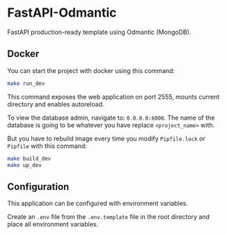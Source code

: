 # FastAPI-Odmantic

FastAPI production-ready template using Odmantic (MongoDB).

## Docker

You can start the project with docker using this command:

```bash
make run_dev
```

This command exposes the web application on port 2555, mounts current directory and enables autoreload.

To view the database admin, navigate to: `0.0.0.0:6000`. The name of the database is going to be whatever you have replace `<project_name>` with.

But you have to rebuild image every time you modify `Pipfile.lock` or `Pipfile` with this command:

```bash
make build_dev
make up_dev
```

## Configuration

This application can be configured with environment variables.

Create an `.env` file from the `.env.template` file in the root directory and place all environment variables.

